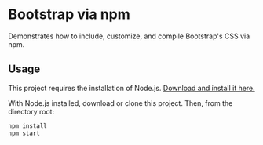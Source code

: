 # Bootstrap via npm

Demonstrates how to include, customize, and compile Bootstrap's CSS via npm.

## Usage

This project requires the installation of Node.js. [Download and install it here.](https://nodejs.org/en/download/)

With Node.js installed, download or clone this project. Then, from the directory root:

```bash
npm install
npm start
```
